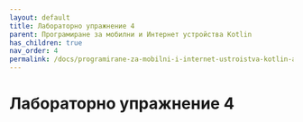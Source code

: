 ```yaml
---
layout: default
title: Лабораторно упражнение 4
parent: Програмиране за мобилни и Интернет устройства Kotlin
has_children: true
nav_order: 4
permalink: /docs/programirane-za-mobilni-i-internet-ustroistva-kotlin-аео/laboratorno-uprazhnenie-4
---
```


# Лабораторно упражнение 4

<!-- ## Панел за проектиране в Android Studio

Android Studio ви позволява да визуализирате вашите компонуеми функции в IDE, вместо да инсталирате приложението на устройство с Android или емулатор. Както научихте в предишния път, можете да визуализирате как изглежда приложението ви в екрана за проектиране в Android Studio.

Компонуемата функция трябва да предоставя стойности по подразбиране за всички параметри, за да я визуализира. Поради тази причина се препоръчва да не визуализирате функцията директно. Вместо това трябва да добавите друга функция, в този случай функцията, която извиква функцията с подходящ параметър. -->

